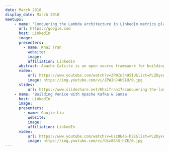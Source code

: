 ```yaml
---
date: March 2018
display_date: March 2018
meetups:
    - name: 'Conquering the Lambda architecture in LinkedIn metrics platform with Apache Calcite and Apache Samza'
      url: https://google.com
      host: LinkedIn
      image:
      presenters:
        - name: Khai Tran
          website:
          image:
          affiliation: LinkedIn
      abstract: Apache Calcite is an open source framework for building databases and data management systems.
      video:
          url: https://www.youtube.com/watch?v=ZPWInJ4USIU&list=PLZDyxA22zzGx34wdHESUux2_V1qfkQ8zx&index=4&t=0s
          image: https://img.youtube.com/vi/ZPWInJ4USIU/0.jpg
      slides:
          url: https://www.slideshare.net/KhaiTran17/conquering-the-lambda-architecture-in-linkedin-metrics-platform-with-apache-calcite-and-apache-samza
    - name: 'Building Venice with Apache Kafka & Samza'
      host: LinkedIn
      image:
      presenters:
        - name: Gaojie Liu
          website:
          image:
          affiliation: LinkedIn
      video:
          url: https://www.youtube.com/watch?v=Usz8E4S-hZE&list=PLZDyxA22zzGx34wdHESUux2_V1qfkQ8zx&index=5&t=0s
          image: https://img.youtube.com/vi/Usz8E4S-hZE/0.jpg
---
```

<!--
   Licensed to the Apache Software Foundation (ASF) under one or more
   contributor license agreements.  See the NOTICE file distributed with
   this work for additional information regarding copyright ownership.
   The ASF licenses this file to You under the Apache License, Version 2.0
   (the "License"); you may not use this file except in compliance with
   the License.  You may obtain a copy of the License at

       http://www.apache.org/licenses/LICENSE-2.0

   Unless required by applicable law or agreed to in writing, software
   distributed under the License is distributed on an "AS IS" BASIS,
   WITHOUT WARRANTIES OR CONDITIONS OF ANY KIND, either express or implied.
   See the License for the specific language governing permissions and
   limitations under the License.
-->